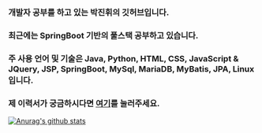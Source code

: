 ### 개발자 공부를 하고 있는 박진휘의 깃허브입니다.
### 최근에는 SpringBoot 기반의 풀스택 공부하고 있습니다.
### 주 사용 언어 및 기술은 Java, Python, HTML, CSS, JavaScript & JQuery, JSP, SpringBoot, MySql, MariaDB, MyBatis, JPA, Linux 입니다.
### 제 이력서가 궁금하시다면 [여기](https://github.com/blackhane/resume)를 눌러주세요.

[![Anurag's github stats](https://github-readme-stats.vercel.app/api?username=blackhane)](https://github.com/anuraghazra/github-readme-stats)
<!--
**blackhane/blackhane** is a ✨ _special_ ✨ repository because its `README.md` (this file) appears on your GitHub profile.

Here are some ideas to get you started:

- 🔭 I’m currently working on ...
- 🌱 I’m currently learning ...
- 👯 I’m looking to collaborate on ...
- 🤔 I’m looking for help with ...
- 💬 Ask me about ...
- 📫 How to reach me: ...
- 😄 Pronouns: ...
- ⚡ Fun fact: ...
-->
